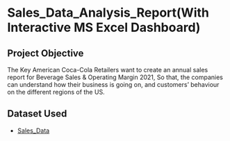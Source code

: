 # Sales_Data_Analysis_Report(With Interactive MS Excel Dashboard) 
## Project Objective
The Key American Coca-Cola Retailers want to create an annual sales report for Beverage Sales & Operating Margin 2021, So that, the companies can understand how their business is going on, and customers’ behaviour on the different regions of the US. 

## Dataset Used
- <a href="https://github.com/NazimUddin17/Excel_Sales_Data_Analysis_Project/blob/main/Sales_Data.xlsx">Sales_Data</a>  
